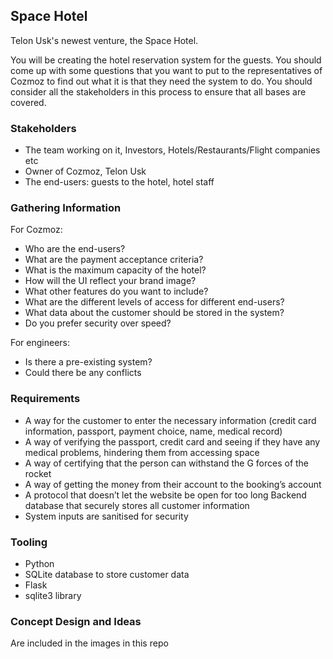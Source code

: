 ## Space Hotel
Telon Usk's newest venture, the Space Hotel. 

You will be creating the hotel reservation system for the guests. You should come up with some questions that you want to put to the representatives of Cozmoz to find out what it is that they need the system to do. You should consider all the stakeholders in this process to ensure that all bases are covered.

### Stakeholders
* The team working on it, Investors, Hotels/Restaurants/Flight companies etc
* Owner of Cozmoz, Telon Usk
* The end-users: guests to the hotel, hotel staff

### Gathering Information
For Cozmoz: 
* Who are the end-users?
* What are the payment acceptance criteria?
* What is the maximum capacity of the hotel?
* How will the UI reflect your brand image?
* What other features do you want to include?
* What are the different levels of access for different end-users?
* What data about the customer should be stored in the system?
* Do you prefer security over speed?

For engineers: 
* Is there a pre-existing system? 
* Could there be any conflicts 


### Requirements
* A way for the customer to enter the necessary information (credit card information, passport, payment choice, name, medical record)
* A way of verifying the passport, credit card and seeing if they have any medical problems, hindering them from accessing space
* A way of certifying that the person can withstand the G forces of the rocket
* A way of getting the money from their account to the booking’s account
* A protocol that doesn’t let the website be open for too long
Backend database that securely stores all customer information
* System inputs are sanitised for security

### Tooling
* Python
* SQLite database to store customer data
* Flask
* sqlite3 library

### Concept Design and Ideas
Are included in the images in this repo